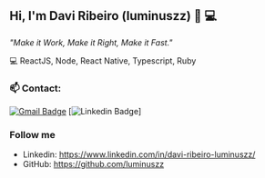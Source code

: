 
## Hi, I'm Davi Ribeiro (luminuszz) 👋 💻


*"Make it Work, Make it Right, Make it Fast."*
 
 :computer:   ReactJS, Node, React Native, Typescript, Ruby

 ### 📫 Contact: 
[![Gmail Badge](https://img.shields.io/badge/-davi5.ribeiro.contato@gmail.com-c14438?style=flat-square&logo=Gmail&logoColor=white&link=mailto:fhugoduarte@gmail.com)](mailto:davi5.ribeiro.contato@gmail.com
)
[![Linkedin Badge](https://img.shields.io/badge/-davi-ribeiro-luminuszz?style=flat-square&logo=Linkedin&logoColor=white&link=https://www.linkedin.com/in/davi-ribeiro-luminuszz/)]

### Follow me

  
- Linkedin: https://www.linkedin.com/in/davi-ribeiro-luminuszz/
- GitHub: https://github.com/luminuszz

### 

